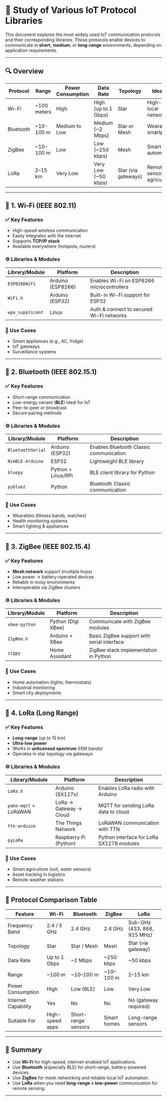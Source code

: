 # 📡 Study of Various IoT Protocol Libraries

This document explores the most widely used IoT communication protocols and their corresponding libraries. These protocols enable devices to communicate in **short**, **medium**, or **long-range** environments, depending on application requirements.

---

## 🔍 Overview

| Protocol  | Range        | Power Consumption | Data Rate            | Topology            | Ideal For                   |
| --------- | ------------ | ----------------- | -------------------- | ------------------- | --------------------------- |
| Wi-Fi     | \~100 meters | High              | High (up to 1 Gbps)  | Star                | High-speed, local networks  |
| Bluetooth | \~10-100 m   | Medium to Low     | Medium (\~2 Mbps)    | Star or Mesh        | Wearables, smartphones      |
| ZigBee    | \~10-100 m   | Low               | Low (\~250 kbps)     | Mesh                | Smart home, automation      |
| LoRa      | 2–15 km      | Very Low          | Very Low (\~50 kbps) | Star (via gateways) | Remote sensors, agriculture |

---

## 📶 1. Wi-Fi (IEEE 802.11)

### ✅ Key Features

* High-speed wireless communication
* Easily integrates with the internet
* Supports **TCP/IP stack**
* Available everywhere (hotspots, routers)

### ⚙️ Libraries & Modules

| Library/Module   | Platform          | Description                               |
| ---------------- | ----------------- | ----------------------------------------- |
| `ESP8266WiFi`    | Arduino (ESP8266) | Enables Wi-Fi on ESP8266 microcontrollers |
| `WiFi.h`         | Arduino (ESP32)   | Built-in Wi-Fi support for ESP32          |
| `wpa_supplicant` | Linux             | Auth & connect to secured Wi-Fi networks  |

### 🔌 Use Cases

* Smart appliances (e.g., AC, fridge)
* IoT gateways
* Surveillance systems

---

## 📘 2. Bluetooth (IEEE 802.15.1)

### ✅ Key Features

* Short-range communication
* Low-energy variant (**BLE**) ideal for IoT
* Peer-to-peer or broadcast
* Secure pairing methods

### ⚙️ Libraries & Modules

| Library/Module    | Platform           | Description                             |
| ----------------- | ------------------ | --------------------------------------- |
| `BluetoothSerial` | Arduino (ESP32)    | Enables Bluetooth Classic communication |
| `NimBLE-Arduino`  | ESP32              | Lightweight BLE library                 |
| `bluepy`          | Python + Linux/RPi | BLE client library for Python           |
| `pybluez`         | Python             | Bluetooth Classic communication         |

### 🔌 Use Cases

* Wearables (fitness bands, watches)
* Health monitoring systems
* Smart lighting & appliances

---

## 📡 3. ZigBee (IEEE 802.15.4)

### ✅ Key Features

* **Mesh network** support (multiple hops)
* Low power → battery-operated devices
* Reliable in noisy environments
* Interoperable via ZigBee clusters

### ⚙️ Libraries & Modules

| Library/Module | Platform           | Description                                |
| -------------- | ------------------ | ------------------------------------------ |
| `xbee-python`  | Python (Digi XBee) | Communicate with ZigBee modules            |
| `ZigBee.h`     | Arduino + XBee     | Basic ZigBee support with serial interface |
| `zigpy`        | Home Assistant     | ZigBee stack implementation in Python      |

### 🔌 Use Cases

* Home automation (lights, thermostats)
* Industrial monitoring
* Smart city deployments

---

## 📶 4. LoRa (Long Range)

### ✅ Key Features

* **Long-range** (up to 15 km)
* **Ultra-low power**
* Works in **unlicensed spectrum** (ISM bands)
* Operates in star topology via gateways

### ⚙️ Libraries & Modules

| Library/Module        | Platform               | Description                              |
| --------------------- | ---------------------- | ---------------------------------------- |
| `LoRa.h`              | Arduino (SX127x)       | Enables LoRa radio with Arduino          |
| `paho-mqtt` + LoRaWAN | LoRa → Gateway → Cloud | MQTT for sending LoRa data to cloud      |
| `ttn-arduino`         | The Things Network     | LoRaWAN communication with TTN           |
| `pyLoRa`              | Raspberry Pi (Python)  | Python interface for LoRa SX1278 modules |

### 🔌 Use Cases

* Smart agriculture (soil, water sensors)
* Asset tracking in logistics
* Remote weather stations

---

## 🔁 Protocol Comparison Table

| Feature             | Wi-Fi           | Bluetooth           | ZigBee      | LoRa                        |
| ------------------- | --------------- | ------------------- | ----------- | --------------------------- |
| Frequency Band      | 2.4 / 5 GHz     | 2.4 GHz             | 2.4 GHz     | Sub-GHz (433, 868, 915 MHz) |
| Topology            | Star            | Star / Mesh         | Mesh        | Star (via gateway)          |
| Data Rate           | Up to 1 Gbps    | \~2 Mbps            | \~250 kbps  | \~50 kbps                   |
| Range               | \~100 m         | \~10–100 m          | \~10–100 m  | 2–15 km                     |
| Power Consumption   | High            | Low (BLE)           | Low         | Very Low                    |
| Internet Capability | Yes             | No                  | No          | No (gateway required)       |
| Suitable For        | High-speed apps | Short-range sensors | Smart homes | Long-range sensors          |

---

## 📘 Summary

* Use **Wi-Fi** for high-speed, internet-enabled IoT applications.
* Use **Bluetooth** (especially BLE) for short-range, battery-powered devices.
* Use **ZigBee** for mesh networking and reliable local IoT automation.
* Use **LoRa** when you need **long-range + low-power** communication for remote sensing.

---
